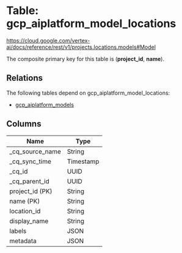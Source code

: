 # Table: gcp_aiplatform_model_locations

https://cloud.google.com/vertex-ai/docs/reference/rest/v1/projects.locations.models#Model

The composite primary key for this table is (**project_id**, **name**).

## Relations

The following tables depend on gcp_aiplatform_model_locations:
  - [gcp_aiplatform_models](gcp_aiplatform_models.md)

## Columns

| Name          | Type          |
| ------------- | ------------- |
|_cq_source_name|String|
|_cq_sync_time|Timestamp|
|_cq_id|UUID|
|_cq_parent_id|UUID|
|project_id (PK)|String|
|name (PK)|String|
|location_id|String|
|display_name|String|
|labels|JSON|
|metadata|JSON|